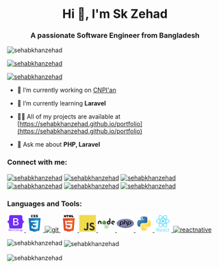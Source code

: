 <h1 align="center">Hi 👋, I'm Sk Zehad</h1>
<h3 align="center">A passionate Software Engineer from Bangladesh</h3>

<p align="left"> <img src="https://komarev.com/ghpvc/?username=sehabkhanzehad&label=Profile%20views&color=0e75b6&style=flat" alt="sehabkhanzehad" /> </p>

<p align="left"> <a href="https://github.com/ryo-ma/github-profile-trophy"><img src="https://github-profile-trophy.vercel.app/?username=sehabkhanzehad" alt="sehabkhanzehad" /></a> </p>

<p align="left"> <a href="https://twitter.com/sehabkhanzehad" target="blank"><img src="https://img.shields.io/twitter/follow/sehabkhanzehad?logo=twitter&style=for-the-badge" alt="sehabkhanzehad" /></a> </p>

- 🔭 I’m currently working on [CNPI'an](https://msrajtravles.com)

- 🌱 I’m currently learning **Laravel**

- 👨‍💻 All of my projects are available at [https://sehabkhanzehad.github.io/portfolio](https://sehabkhanzehad.github.io/portfolio)

- 💬 Ask me about **PHP, Laravel**

<h3 align="left">Connect with me:</h3>
<p align="left">
<a href="https://codepen.io/sehabkhanzehad" target="blank"><img align="center" src="https://raw.githubusercontent.com/rahuldkjain/github-profile-readme-generator/master/src/images/icons/Social/codepen.svg" alt="sehabkhanzehad" height="30" width="40" /></a>
<a href="https://twitter.com/sehabkhanzehad" target="blank"><img align="center" src="https://raw.githubusercontent.com/rahuldkjain/github-profile-readme-generator/master/src/images/icons/Social/twitter.svg" alt="sehabkhanzehad" height="30" width="40" /></a>
<a href="https://linkedin.com/in/sehabkhanzehad" target="blank"><img align="center" src="https://raw.githubusercontent.com/rahuldkjain/github-profile-readme-generator/master/src/images/icons/Social/linked-in-alt.svg" alt="sehabkhanzehad" height="30" width="40" /></a>
<a href="https://stackoverflow.com/users/sehabkhanzehad" target="blank"><img align="center" src="https://raw.githubusercontent.com/rahuldkjain/github-profile-readme-generator/master/src/images/icons/Social/stack-overflow.svg" alt="sehabkhanzehad" height="30" width="40" /></a>
<a href="https://fb.com/sehabkhanzehad" target="blank"><img align="center" src="https://raw.githubusercontent.com/rahuldkjain/github-profile-readme-generator/master/src/images/icons/Social/facebook.svg" alt="sehabkhanzehad" height="30" width="40" /></a>
<a href="https://instagram.com/sehabkhanzehad" target="blank"><img align="center" src="https://raw.githubusercontent.com/rahuldkjain/github-profile-readme-generator/master/src/images/icons/Social/instagram.svg" alt="sehabkhanzehad" height="30" width="40" /></a>
</p>

<h3 align="left">Languages and Tools:</h3>
<p align="left"> <a href="https://getbootstrap.com" target="_blank" rel="noreferrer"> <img src="https://raw.githubusercontent.com/devicons/devicon/master/icons/bootstrap/bootstrap-plain-wordmark.svg" alt="bootstrap" width="40" height="40"/> </a> <a href="https://www.w3schools.com/css/" target="_blank" rel="noreferrer"> <img src="https://raw.githubusercontent.com/devicons/devicon/master/icons/css3/css3-original-wordmark.svg" alt="css3" width="40" height="40"/> </a> <a href="https://git-scm.com/" target="_blank" rel="noreferrer"> <img src="https://www.vectorlogo.zone/logos/git-scm/git-scm-icon.svg" alt="git" width="40" height="40"/> </a> <a href="https://www.w3.org/html/" target="_blank" rel="noreferrer"> <img src="https://raw.githubusercontent.com/devicons/devicon/master/icons/html5/html5-original-wordmark.svg" alt="html5" width="40" height="40"/> </a> <a href="https://developer.mozilla.org/en-US/docs/Web/JavaScript" target="_blank" rel="noreferrer"> <img src="https://raw.githubusercontent.com/devicons/devicon/master/icons/javascript/javascript-original.svg" alt="javascript" width="40" height="40"/> </a> <a href="https://nodejs.org" target="_blank" rel="noreferrer"> <img src="https://raw.githubusercontent.com/devicons/devicon/master/icons/nodejs/nodejs-original-wordmark.svg" alt="nodejs" width="40" height="40"/> </a> <a href="https://www.php.net" target="_blank" rel="noreferrer"> <img src="https://raw.githubusercontent.com/devicons/devicon/master/icons/php/php-original.svg" alt="php" width="40" height="40"/> </a> <a href="https://www.python.org" target="_blank" rel="noreferrer"> <img src="https://raw.githubusercontent.com/devicons/devicon/master/icons/python/python-original.svg" alt="python" width="40" height="40"/> </a> <a href="https://reactjs.org/" target="_blank" rel="noreferrer"> <img src="https://raw.githubusercontent.com/devicons/devicon/master/icons/react/react-original-wordmark.svg" alt="react" width="40" height="40"/> </a> <a href="https://reactnative.dev/" target="_blank" rel="noreferrer"> <img src="https://reactnative.dev/img/header_logo.svg" alt="reactnative" width="40" height="40"/> </a> </p>

<p><img align="left" src="https://github-readme-stats.vercel.app/api/top-langs?username=sehabkhanzehad&show_icons=true&locale=en&layout=compact" alt="sehabkhanzehad" /></p>

<p>&nbsp;<img align="center" src="https://github-readme-stats.vercel.app/api?username=sehabkhanzehad&show_icons=true&locale=en" alt="sehabkhanzehad" /></p>

<p><img align="center" src="https://github-readme-streak-stats.herokuapp.com/?user=sehabkhanzehad&" alt="sehabkhanzehad" /></p>
